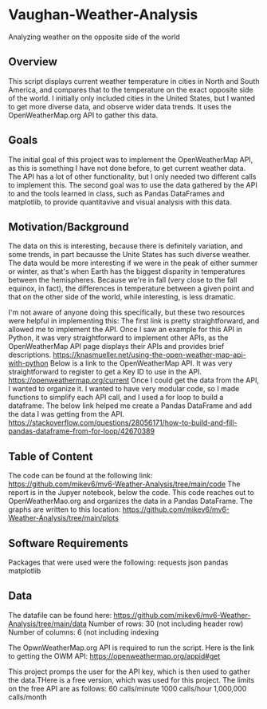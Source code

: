 # Vaughan-Weather-Analysis
  Analyzing weather on the opposite side of the world
  
## Overview
This script displays current weather temperature in cities in North and South America, and compares that to the temperature on the exact opposite side of the world. I initially only included cities in the United States, but I wanted to get more diverse data, and observe wider data trends.
It uses the OpenWeatherMap.org API to gather this data. 

## Goals
The initial goal of this project was to implement the OpenWeatherMap API, as this is something I have not done before, to get current weather data. The API has a lot of other functionality, but I only needed two different calls to implement this. 
The second goal was to use the data gathered by the API to and  the tools learned in class, such as Pandas DataFrames and matplotlib, to provide quantitavive and visual analysis with this data.

## Motivation/Background
The data on this is interesting, because there is definitely variation, and some trends, in part becausse the Unite States has such diverse weather. The data would be more interesting if we were in the peak of either summer or winter, as that's when Earth has the biggest disparity in temperatures between the hemispheres. Because we're in fall (very close to the fall equinox, in fact), the differences in temperature between a given point and that on the other side of the world, while interesting, is less dramatic.

I'm not aware of anyone doing this specifically, but these two resources were helpful in implementing this:
  The first link is pretty straightforward, and allowed me to implement the API. Once I saw an example for this API in Python, it was very straightforward to implement other APIs, as the OpenWeatherMap API page displays their APIs and provides brief descriptions.
  https://knasmueller.net/using-the-open-weather-map-api-with-python
  Below is a link to the OpenWeatherMap API. It was very straightforward to register to get a Key ID to use in the API.
  https://openweathermap.org/current
  Once I could get the data from the API, I wanted to organize it. I wanted to have very modular code, so I made functions to simplify each API call, and I used a for loop to build a dataframe. The below link helped me create a Pandas DataFrame and add the data I was getting from the API.
  https://stackoverflow.com/questions/28056171/how-to-build-and-fill-pandas-dataframe-from-for-loop/42670389
  
  
## Table of Content
The code can be found at the following link:
  https://github.com/mikev6/mv6-Weather-Analysis/tree/main/code
The report is in the Jupyer notebook, below the code.
This code reaches out to OpenWeatherMao.org and organizes the data in a Pandas DataFrame. The graphs are written to this location:
  https://github.com/mikev6/mv6-Weather-Analysis/tree/main/plots


## Software Requirements
Packages that were used were the following:
  requests
  json
  pandas
  matplotlib
  
## Data 
The datafile can be found here:
  https://github.com/mikev6/mv6-Weather-Analysis/tree/main/data
Number of rows: 30 (not including header row)
Number of columns: 6 (not including indexing

The OpwnWeatherMap.org API is required to run the script. Here is the link to getting the OWM API:
  https://openweathermap.org/appid#get
  
This project promps the user for the API key, which is then used to gather the data.THere is a free version, which was used for this project.
  The limits on the free API are as follows:
    60 calls/minute
    1000 calls/hour
    1,000,000 calls/month
  


